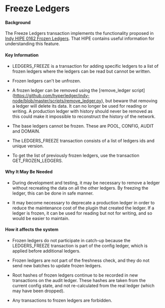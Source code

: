 # Freeze Ledgers


#### Background

The Freeze Ledgers transaction implements the functionality proposed in [Indy HIPE 0162 Frozen Ledgers](https://github.com/esplinr/indy-hipe/blob/master/text/0162-frozen-ledgers/README.md). That HIPE contains useful information for understanding this feature.


#### Key Information

- LEDGERS_FREEZE is a transaction for adding specific ledgers to a list of frozen ledgers where the ledgers can be read but cannot be written.

- Frozen ledgers can't be unfrozen.

- A frozen ledger can be removed using the [remove_ledger script] (https://github.com/hyperledger/indy-node/blob/master/scripts/remove_ledger.py), but beware that removing a ledger will delete its data. It can no longer be used for reading or writing. A production ledger with history should never be removed as this could make it impossible to reconstruct the history of the network. 

- The base ledgers cannot be frozen. These are POOL, CONFIG, AUDIT and DOMAIN.

- The LEDGERS_FREEZE transaction consists of a list of ledgers ids and unique version.

- To get the list of previously frozen ledgers, use the transaction GET_FROZEN_LEDGERS.


#### Why It May Be Needed

- During development and testing, it may be necessary to remove a ledger without recreating the data on all the other ledgers. By freezing the ledger, this can be done in safe manner.

- It may become necessary to deprecate a production ledger in order to reduce the maintenance cost of the plugin that created the ledger. If a ledger is frozen, it can be used for reading but not for writing, and so would be easier to maintain.

#### How it affects the system

- Frozen ledgers do not participate in catch-up because the LEDGERS_FREEZE transaction is part of the config ledger, which is applied before additional ledgers.

- Frozen ledgers are not part of the freshness check, and they do not send new batches to update frozen ledgers.

- Root hashes of frozen ledgers continue to be recorded in new transactions on the audit ledger. These hashes are taken from the current config state, and not re-calculated from the real ledger (which may have been dropped).

- Any transactions to frozen ledgers are forbidden.
